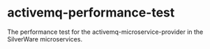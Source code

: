 # activemq-performance-test
The performance test for the activemq-microservice-provider in the SilverWare microservices.
